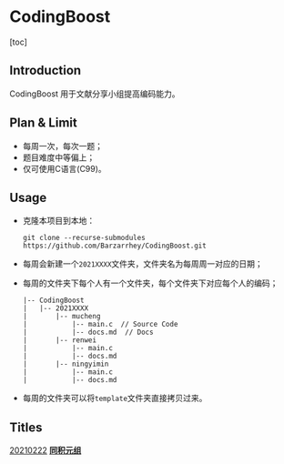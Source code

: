 # CodingBoost



[toc]



## Introduction

CodingBoost 用于文献分享小组提高编码能力。



## Plan & Limit

* 每周一次，每次一题；
* 题目难度中等偏上；
* 仅可使用C语言(C99)。



## Usage

* 克隆本项目到本地：

  `git clone --recurse-submodules https://github.com/Barzarrhey/CodingBoost.git`

* 每周会新建一个`2021XXXX`文件夹，文件夹名为每周周一对应的日期；

* 每周的文件夹下每个人有一个文件夹，每个文件夹下对应每个人的编码；

  ```shell
  |-- CodingBoost
  |   |-- 2021XXXX
  |       |-- mucheng
  |           |-- main.c  // Source Code
  |           |-- docs.md  // Docs
  |       |-- renwei
  |           |-- main.c
  |           |-- docs.md
  |       |-- ningyimin
  |           |-- main.c
  |           |-- docs.md
  ```

* 每周的文件夹可以将`template`文件夹直接拷贝过来。



## Titles

[20210222](./20210222/title.md)  **[同积元组](https://leetcode-cn.com/problems/tuple-with-same-product/)** 


